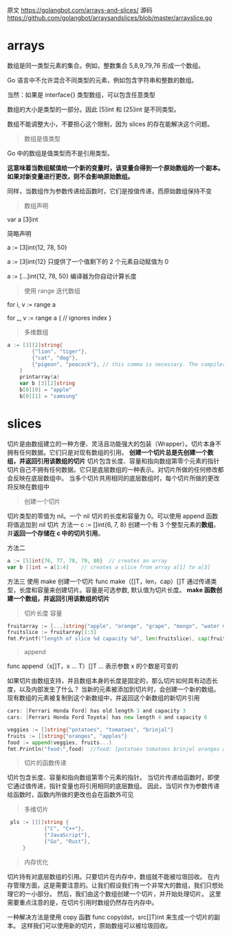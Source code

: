 原文 https://golangbot.com/arrays-and-slices/
源码 https://github.com/golangbot/arraysandslices/blob/master/arrayslice.go


# arrays

数组是同一类型元素的集合。例如，整数集合 5,8,9,79,76 形成一个数组。

Go 语言中不允许混合不同类型的元素，例如包含字符串和整数的数组。

当然：如果是 interface{} 类型数组，可以包含任意类型

数组的大小是类型的一部分。因此 [5]int 和 [25]int 是不同类型。

数组不能调整大小，不要担心这个限制，因为 slices 的存在能解决这个问题。


> 数组是值类型

Go 中的数组是值类型而不是引用类型。

**这意味着当数组赋值给一个新的变量时，该变量会得到一个原始数组的一个副本。如果对新变量进行更改，则不会影响原始数组。**

同样，当数组作为参数传递给函数时，它们是按值传递，而原始数组保持不变

> 数组声明

var a [3]int

简略声明

a := [3]int{12, 78, 50}

a := [3]int{12}             只提供了一个值剩下的 2 个元素自动赋值为 0

a := [...]int{12, 78, 50}   编译器为你自动计算长度

> 使用 range 迭代数组

for i, v := range a 

for _, v := range a { // ignores index  }

> 多维数组

```go
a := [3][2]string{
        {"lion", "tiger"},
        {"cat", "dog"},
        {"pigeon", "peacock"}, // this comma is necessary. The compiler will complain if you omit this comma
    }
    printarray(a)
    var b [3][2]string
    b[0][0] = "apple"
    b[0][1] = "samsung"
```

# slices

切片是由数组建立的一种方便、灵活且功能强大的包装（Wrapper）。切片本身不拥有任何数据。它们只是对现有数组的引用。
**创建一个切片总是先创建一个数组，并返回引用该数组的切片**
切片包含长度、容量和指向数组第零个元素的指针
切片自己不拥有任何数据。它只是底层数组的一种表示。对切片所做的任何修改都会反映在底层数组中。
当多个切片共用相同的底层数组时，每个切片所做的更改将反映在数组中


> 创建一个切片

切片类型的零值为 nil。一个 nil 切片的长度和容量为 0。可以使用 append 函数将值追加到 nil 切片
方法一
c := []int{6, 7, 8}  创建一个有 3 个整型元素的**数组**，并**返回一个存储在 c 中的切片引用**。

方法二
```go
a := [5]int{76, 77, 78, 79, 80}  // creates an array
var b []int = a[1:4]    // creates a slice from array a[1] to a[3]
```
方法三
使用 make 创建一个切片
func make（[]T，len，cap）[]T 通过传递类型，长度和容量来创建切片。容量是可选参数, 默认值为切片长度。
**make 函数创建一个数组，并返回引用该数组的切片**

> 切片长度 容量
```go
fruitarray := [...]string{"apple", "orange", "grape", "mango", "water melon", "pine apple", "chikoo"}
fruitslice := fruitarray[1:3]
fmt.Printf("length of slice %d capacity %d", len(fruitslice), cap(fruitslice)) // length of is 2 and capacity is 6
```

> append

func append（s[]T，x ... T）[]T   ... 表示参数 x 的个数是可变的

如果切片由数组支持，并且数组本身的长度是固定的，那么切片如何具有动态长度，以及内部发生了什么？
当新的元素被添加到切片时，会创建一个新的数组。现有数组的元素被复制到这个新数组中，并返回这个新数组的新切片引用
```go
cars: [Ferrari Honda Ford] has old length 3 and capacity 3  
cars: [Ferrari Honda Ford Toyota] has new length 4 and capacity 6

veggies := []string{"potatoes", "tomatoes", "brinjal"}
fruits := []string{"oranges", "apples"}
food := append(veggies, fruits...)
fmt.Println("food:",food)  //food: [potatoes tomatoes brinjal oranges apples]
```
> 切片的函数传递

切片包含长度、容量和指向数组第零个元素的指针。
当切片传递给函数时，即使它通过值传递，指针变量也将引用相同的底层数组。
因此，当切片作为参数传递给函数时，函数内所做的更改也会在函数外可见

> 多维切片
```go
 pls := [][]string {
            {"C", "C++"},
            {"JavaScript"},
            {"Go", "Rust"},
     }
```     
> 内存优化

切片持有对底层数组的引用。只要切片在内存中，数组就不能被垃圾回收。
在内存管理方面，这是需要注意的。让我们假设我们有一个非常大的数组，我们只想处理它的一小部分。
然后，我们由这个数组创建一个切片，并开始处理切片。
这里需要重点注意的是，在切片引用时数组仍然存在内存中。

一种解决方法是使用 copy 函数 func copy(dst，src[]T)int 来生成一个切片的副本。
这样我们可以使用新的切片，原始数组可以被垃圾回收。



